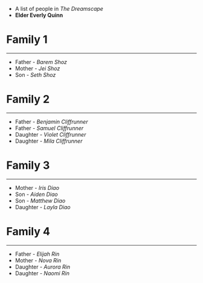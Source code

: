 - A list of people in *The Dreamscape*
- **Elder Everly Quinn**

# Family 1
---
- Father - *Barem Shoz*
- Mother - *Jei Shoz*
- Son - *Seth Shoz*

# Family 2
---
- Father - *Benjamin Cliffrunner* 
- Father - *Samuel Cliffrunner*
- Daughter - *Violet Cliffrunner*
- Daughter - *Mila Cliffrunner*

# Family 3
---
- Mother - *Iris Diao*
- Son - *Aiden Diao*
- Son - *Matthew Diao*
- Daughter - *Layla Diao*

# Family 4
---
- Father - *Elijah Rin* 
- Mother - *Nova Rin* 
- Daughter - *Aurora Rin*
- Daughter - *Naomi Rin*